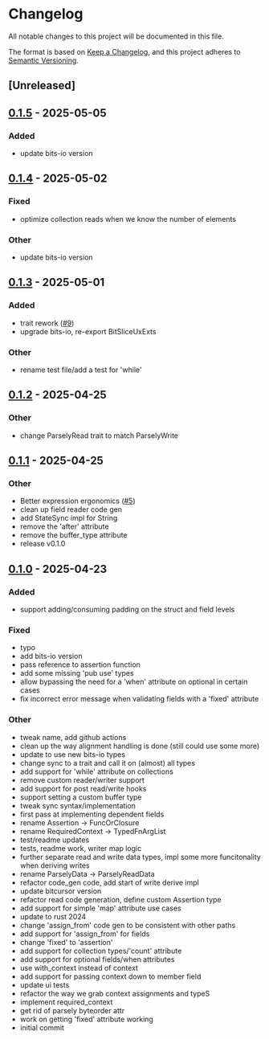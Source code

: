 # Changelog

All notable changes to this project will be documented in this file.

The format is based on [Keep a Changelog](https://keepachangelog.com/en/1.0.0/),
and this project adheres to [Semantic Versioning](https://semver.org/spec/v2.0.0.html).

## [Unreleased]

## [0.1.5](https://github.com/bbaldino/parsely/compare/parsely-rs-v0.1.4...parsely-rs-v0.1.5) - 2025-05-05

### Added

- update bits-io version

## [0.1.4](https://github.com/bbaldino/parsely/compare/parsely-rs-v0.1.3...parsely-rs-v0.1.4) - 2025-05-02

### Fixed

- optimize collection reads when we know the number of elements

### Other

- update bits-io version

## [0.1.3](https://github.com/bbaldino/parsely/compare/parsely-rs-v0.1.2...parsely-rs-v0.1.3) - 2025-05-01

### Added

- trait rework ([#9](https://github.com/bbaldino/parsely/pull/9))
- upgrade bits-io, re-export BitSliceUxExts

### Other

- rename test file/add a test for 'while'

## [0.1.2](https://github.com/bbaldino/parsely/compare/parsely-rs-v0.1.1...parsely-rs-v0.1.2) - 2025-04-25

### Other

- change ParselyRead trait to match ParselyWrite

## [0.1.1](https://github.com/bbaldino/parsely/compare/parsely-rs-v0.1.0...parsely-rs-v0.1.1) - 2025-04-25

### Other

- Better expression ergonomics ([#5](https://github.com/bbaldino/parsely/pull/5))
- clean up field reader code gen
- add StateSync impl for String
- remove the 'after' attribute
- remove the buffer_type attribute
- release v0.1.0

## [0.1.0](https://github.com/bbaldino/parsely/releases/tag/parsely-rs-v0.1.0) - 2025-04-23

### Added

- support adding/consuming padding on the struct and field levels

### Fixed

- typo
- add bits-io version
- pass reference to assertion function
- add some missing 'pub use' types
- allow bypassing the need for a 'when' attribute on optional in certain cases
- fix incorrect error message when validating fields with a 'fixed' attribute

### Other

- tweak name, add github actions
- clean up the way alignment handling is done (still could use some more)
- update to use new bits-io types
- change sync to a trait and call it on (almost) all types
- add support for 'while' attribute on collections
- remove custom reader/writer support
- add support for post read/write hooks
- support setting a custom buffer type
- tweak sync syntax/implementation
- first pass at implementing dependent fields
- rename Assertion -> FuncOrClosure
- rename RequiredContext -> TypedFnArgList
- test/readme updates
- tests, readme work, writer map logic
- further separate read and write data types, impl some more funcitonality when deriving writes
- rename ParselyData -> ParselyReadData
- refactor code_gen code, add start of write derive impl
- update bitcursor version
- refactor read code generation, define custom Assertion type
- add support for simple 'map' attribute use cases
- update to rust 2024
- change 'assign_from' code gen to be consistent with other paths
- add support for 'assign_from' for fields
- change 'fixed' to 'assertion'
- add support for collection types/'count' attribute
- add support for optional fields/when attributes
- use with_context instead of context
- add support for passing context down to member field
- update ui tests
- refactor the way we grab context assignments and typeS
- implement required_context
- get rid of parsely byteorder attr
- work on getting 'fixed' attribute working
- initial commit
